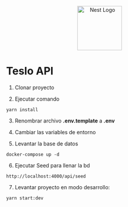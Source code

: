 <p align="center">
  <a href="http://nestjs.com/" target="blank"><img src="https://nestjs.com/img/logo-small.svg" width="120" alt="Nest Logo" /></a>
</p>

# Teslo API

1. Clonar proyecto

2. Ejecutar comando

```
yarn install
```

3. Renombrar archivo **.env.template** a **.env**

4. Cambiar las variables de entorno

5. Levantar la base de datos

```
docker-compose up -d

```

6. Ejecutar Seed para llenar la bd

```
http://localhost:4000/api/seed
```

7. Levantar proyecto en modo desarrollo:

```
yarn start:dev
```

